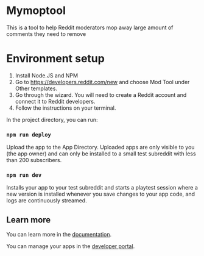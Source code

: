 # Mymoptool
This is a tool to help Reddit moderators mop away large amount of comments they need to remove

# Environment setup
1. Install Node.JS and NPM
2. Go to https://developers.reddit.com/new and choose Mod Tool under Other templates.
3. Go through the wizard. You will need to create a Reddit account and connect it to Reddit developers.
4. Follow the instructions on your terminal.

In the project directory, you can run:

### `npm run deploy`

Upload the app to the App Directory. Uploaded apps are only visible to you (the app owner) and can only be installed to a small test subreddit with less than 200 subscribers.

### `npm run dev`

Installs your app to your test subreddit and starts a playtest session where a new version is installed whenever you save changes to your app code, and logs are continuously streamed.

## Learn more

You can learn more in the [documentation](https://developers.reddit.com/docs/).

You can manage your apps in the [developer portal](https://developers.reddit.com/my/apps).